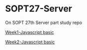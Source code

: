 # SOPT27-Server

On SOPT 27th Server part study repo

[Week1-Javascript basic](week1.md)

[Week2-Javascript basic](week1.md)
